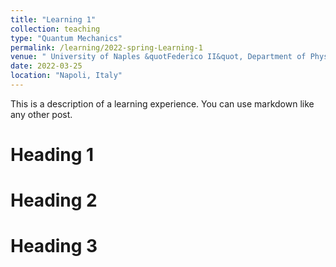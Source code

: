 ```yaml
---
title: "Learning 1"
collection: teaching
type: "Quantum Mechanics"
permalink: /learning/2022-spring-Learning-1
venue: " University of Naples &quotFederico II&quot, Department of Physics"
date: 2022-03-25
location: "Napoli, Italy"
---
```




This is a description of a learning experience. You can use markdown like any other post.

Heading 1
======

Heading 2
======

Heading 3
======
